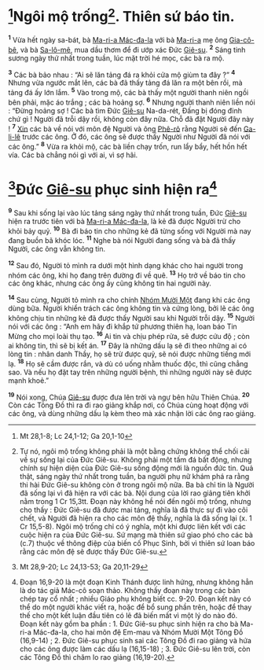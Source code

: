 # [^1@-74f6e8ee-d82d-4ec7-8871-d20aa3a90e61]Ngôi mộ trống[^1-74f6e8ee-d82d-4ec7-8871-d20aa3a90e61]. Thiên sứ báo tin.

<sup><b>1</b></sup> Vừa hết ngày sa-bát, bà [Ma-ri-a Mác-đa-la]() với bà [Ma-ri-a]() mẹ ông [Gia-cô-bê](), và bà [Sa-lô-mê](), mua dầu thơm để đi ướp xác Đức [Giê-su](). <sup><b>2</b></sup> Sáng tinh sương ngày thứ nhất trong tuần, lúc mặt trời hé mọc, các bà ra mộ.

<sup><b>3</b></sup> Các bà bảo nhau : “Ai sẽ lăn tảng đá ra khỏi cửa mộ giùm ta đây ?” <sup><b>4</b></sup> Nhưng vừa ngước mắt lên, các bà đã thấy tảng đá lăn ra một bên rồi, mà tảng đá ấy lớn lắm. <sup><b>5</b></sup> Vào trong mộ, các bà thấy một người thanh niên ngồi bên phải, mặc áo trắng ; các bà hoảng sợ. <sup><b>6</b></sup> Nhưng người thanh niên liền nói : “Đừng hoảng sợ ! Các bà tìm Đức [Giê-su]() Na-da-rét, Đấng bị đóng đinh chứ gì ! Người đã trỗi dậy rồi, không còn đây nữa. Chỗ đã đặt Người đây này ! <sup><b>7</b></sup> [Xin]() các bà về nói với môn đệ Người và ông [Phê-rô]() rằng Người sẽ đến [Ga-li-lê]() trước các ông. Ở đó, các ông sẽ được thấy Người như Người đã nói với các ông.” <sup><b>8</b></sup> Vừa ra khỏi mộ, các bà liền chạy trốn, run lẩy bẩy, hết hồn hết vía. Các bà chẳng nói gì với ai, vì sợ hãi.

# [^2@-74f6e8ee-d82d-4ec7-8871-d20aa3a90e61]Đức [Giê-su]() phục sinh hiện ra[^2-74f6e8ee-d82d-4ec7-8871-d20aa3a90e61]

<sup><b>9</b></sup> Sau khi sống lại vào lúc tảng sáng ngày thứ nhất trong tuần, Đức [Giê-su]() hiện ra trước tiên với bà [Ma-ri-a Mác-đa-la](), là kẻ đã được Người trừ cho khỏi bảy quỷ. <sup><b>10</b></sup> Bà đi báo tin cho những kẻ đã từng sống với Người mà nay đang buồn bã khóc lóc. <sup><b>11</b></sup> Nghe bà nói Người đang sống và bà đã thấy Người, các ông vẫn không tin.

<sup><b>12</b></sup> Sau đó, Người tỏ mình ra dưới một hình dạng khác cho hai người trong nhóm các ông, khi họ đang trên đường đi về quê. <sup><b>13</b></sup> Họ trở về báo tin cho các ông khác, nhưng các ông ấy cũng không tin hai người này.

<sup><b>14</b></sup> Sau cùng, Người tỏ mình ra cho chính [Nhóm Mười Một]() đang khi các ông dùng bữa. Người khiển trách các ông không tin và cứng lòng, bởi lẽ các ông không chịu tin những kẻ đã được thấy Người sau khi Người trỗi dậy. <sup><b>15</b></sup> Người nói với các ông : “Anh em hãy đi khắp tứ phương thiên hạ, loan báo Tin Mừng cho mọi loài thụ tạo. <sup><b>16</b></sup> Ai tin và chịu phép rửa, sẽ được cứu độ ; còn ai không tin, thì sẽ bị kết án. <sup><b>17</b></sup> Đây là những dấu lạ sẽ đi theo những ai có lòng tin : nhân danh Thầy, họ sẽ trừ được quỷ, sẽ nói được những tiếng mới lạ. <sup><b>18</b></sup> Họ sẽ cầm được rắn, và dù có uống nhằm thuốc độc, thì cũng chẳng sao. Và nếu họ đặt tay trên những người bệnh, thì những người này sẽ được mạnh khoẻ.”

<sup><b>19</b></sup> Nói xong, Chúa [Giê-su]() được đưa lên trời và ngự bên hữu Thiên Chúa. <sup><b>20</b></sup> Còn các Tông Đồ thì ra đi rao giảng khắp nơi, có Chúa cùng hoạt động với các ông, và dùng những dấu lạ kèm theo mà xác nhận lời các ông rao giảng.

[^1-74f6e8ee-d82d-4ec7-8871-d20aa3a90e61]: Tự nó, ngôi mộ trống không phải là một bằng chứng không thể chối cãi về sự sống lại của Đức Giê-su. Không phải một tấm đá bất động, nhưng chính sự hiện diện của Đức Giê-su sống động mới là nguồn đức tin. Quả thật, sáng ngày thứ nhất trong tuần, ba người phụ nữ khám phá ra rằng thi hài Đức Giê-su không còn ở trong ngôi mộ nữa. Ba bà chỉ tin là Người đã sống lại vì đã hiện ra với các bà. Nội dung của lời rao giảng tiên khởi nằm trong 1 Cr 15,3tt. Đoạn này không hề nói đến ngôi mộ trống, nhưng cho thấy : Đức Giê-su đã được mai táng, nghĩa là đã thực sự đi vào cõi chết, và Người đã hiện ra cho các môn đệ thấy, nghĩa là đã sống lại (x. 1 Cr 15,5-8). Ngôi mộ trống chỉ có ý nghĩa, một khi được liên kết với các cuộc hiện ra của Đức Giê-su. Sứ mạng mà thiên sứ giao phó cho các bà (c.7) thuộc về thông điệp của biến cố Phục Sinh, bởi vì thiên sứ loan báo rằng các môn đệ sẽ được thấy Đức Giê-su.

[^2-74f6e8ee-d82d-4ec7-8871-d20aa3a90e61]: Đoạn 16,9-20 là một đoạn Kinh Thánh được linh hứng, nhưng không hẳn là do tác giả Mác-cô soạn thảo. Không thấy đoạn này trong các bản chép tay cổ nhất ; nhiều Giáo phụ không biết cc. 9-20. Đoạn kết này có thể do một người khác viết ra, hoặc để bổ sung phần trên, hoặc để thay thế cho một kết luận đầu tiên có lẽ đã biến mất vì một lý do nào đó. Đoạn kết này gồm ba phần : 1. Đức Giê-su phục sinh hiện ra cho bà Ma-ri-a Mác-đa-la, cho hai môn đệ Em-mau và Nhóm Mười Một Tông Đồ (16,9-14) ; 2. Đức Giê-su phục sinh sai các Tông Đồ đi rao giảng và hứa cho các ông được làm các dấu lạ (16,15-18) ; 3. Đức Giê-su lên trời, còn các Tông Đồ thì chăm lo rao giảng (16,19-20).

[^1@-74f6e8ee-d82d-4ec7-8871-d20aa3a90e61]: Mt 28,1-8; Lc 24,1-12; Ga 20,1-10

[^2@-74f6e8ee-d82d-4ec7-8871-d20aa3a90e61]: Mt 28,9-20; Lc 24,13-53; Ga 20,11-29
